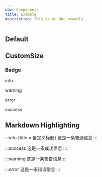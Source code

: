 ```yaml
---
nav: Components
title: Example
description: This is an doc example
---
```


## Default

<code iframe src="./demos/index.tsx" nopadding></code>

## CustomSize

<code src="./demos/CustomSize.tsx" nopadding></code>

### Badge

<Badge>info</Badge>

<Badge type="warning">warning</Badge>

<Badge type="error">error</Badge>

<Badge type="success">success</Badge>

## Markdown Highlighting

:::info {title = 自定义标题}
这是一条普通信息
:::

:::success
这是一条成功信息
:::

:::warning
这是一条警告信息
:::

:::error
这是一条错误信息
:::
